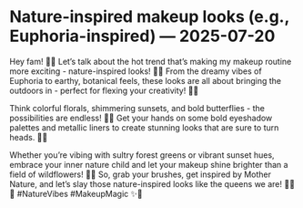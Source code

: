 # Nature-inspired makeup looks (e.g., Euphoria-inspired) — 2025-07-20

Hey fam! 🌿✨ Let’s talk about the hot trend that’s making my makeup routine more exciting - nature-inspired looks! 🌺🌿 From the dreamy vibes of Euphoria to earthy, botanical feels, these looks are all about bringing the outdoors in - perfect for flexing your creativity! 🌸💄

Think colorful florals, shimmering sunsets, and bold butterflies - the possibilities are endless! 🦋✨ Get your hands on some bold eyeshadow palettes and metallic liners to create stunning looks that are sure to turn heads. 🌈💫

Whether you’re vibing with sultry forest greens or vibrant sunset hues, embrace your inner nature child and let your makeup shine brighter than a field of wildflowers! 🌼💋 So, grab your brushes, get inspired by Mother Nature, and let’s slay those nature-inspired looks like the queens we are! 💁‍♀️👑 #NatureVibes #MakeupMagic ✨🌿